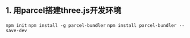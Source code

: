
## 1. 用parcel搭建three.js开发环境

`npm init`
`npm install -g parcel-bundler`
`npm install parcel-bundler --save-dev`
